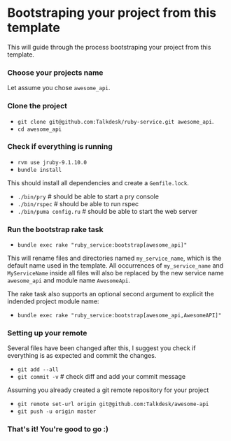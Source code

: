# Bootstraping your project from this template

This will guide through the process bootstraping your project from this template.

### Choose your projects name

Let assume you chose `awesome_api`.

### Clone the project

* `git clone git@github.com:Talkdesk/ruby-service.git awesome_api`.
* `cd awesome_api`

### Check if everything is running

* `rvm use jruby-9.1.10.0`
* `bundle install`

This should install all dependencies and create a `Gemfile.lock`.

* `./bin/pry`            # should be able to start a pry console
* `./bin/rspec`          # should be able to run rspec
* `./bin/puma config.ru` # should be able to start the web server

### Run the bootstrap rake task

* `bundle exec rake "ruby_service:bootstrap[awesome_api]"`

This will rename files and directories named `my_service_name`, which is the default name used in the template. All occurrences of `my_service_name` and `MyServiceName` inside all files will also be replaced by the new service name `awesome_api` and module name `AwesomeApi`.

The rake task also supports an optional second argument to explicit the indended project module name:

* `bundle exec rake "ruby_service:bootstrap[awesome_api,AwesomeAPI]"`

### Setting up your remote

Several files have been changed after this, I suggest you check if everything is as expected and commit the changes.

* `git add --all`
* `git commit -v` # check diff and add your commit message

Assuming you already created a git remote repository for your project

* `git remote set-url origin git@github.com:Talkdesk/awesome-api`
* `git push -u origin master`

### That's it! You're good to go :)
